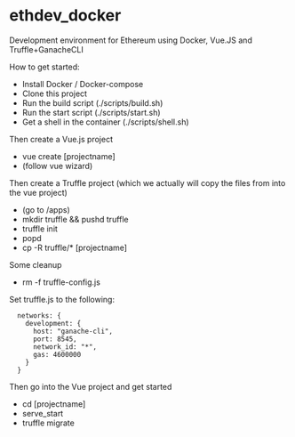 # ethdev_docker
Development environment for Ethereum using Docker, Vue.JS and Truffle+GanacheCLI

How to get started:
- Install Docker / Docker-compose
- Clone this project
- Run the build script (./scripts/build.sh)
- Run the start script (./scripts/start.sh)
- Get a shell in the container (./scripts/shell.sh)

Then create a Vue.js project
- vue create [projectname]
- (follow vue wizard)

Then create a Truffle project (which we actually will copy the files from into the vue project)
- (go to /apps)
- mkdir truffle && pushd truffle
- truffle init
- popd
- cp -R truffle/* [projectname]

Some cleanup
- rm -f truffle-config.js 

Set truffle.js to the following:
```    
  networks: {
    development: {
      host: "ganache-cli",
      port: 8545,
      network_id: "*",
      gas: 4600000
    }
  }
```

Then go into the Vue project and get started
- cd [projectname]
- serve_start
- truffle migrate

